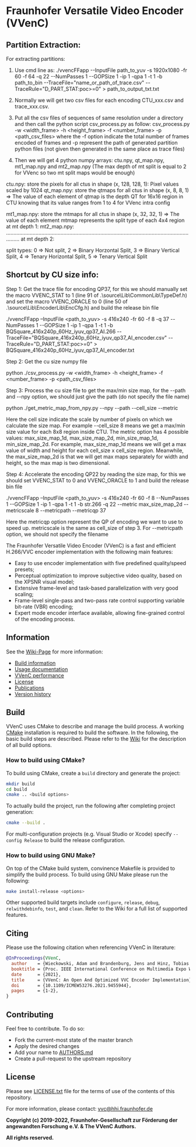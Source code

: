 # Fraunhofer Versatile Video Encoder (VVenC)




## Partition Extraction:

For extracting partitions:  

1. Use cmd line as: ./vvencFFapp --InputFile path_to_yuv -s 1920x1080  -fr 60 -f 64 -q 22 --NumPasses 1 --GOPSize 1 -ip 1 -qpa 1 -t 1 -b path_to_bin  --TraceFile="name_or_path_of_trace.csv"  --TraceRule="D_PART_STAT:poc>=0"  > path_to_output_txt.txt

2. Normally we will get two csv files for each encoding CTU_xxx.csv and trace_xxx.csv.

3. Put all the csv files of sequences of same resolution under a directory and then call the python script csv_process.py as follow: csv_process.py -w <width_frame> -h <height_frame> -f <number_frame> -p <path_csv_files>
   where the -f option indicate the total number of frames encoded of frames and -p represent the path of generated partition python files (not given then generated in the same place as trace files)

4. Then we will get 4 python numpy arrays: ctu.npy, qt_map.npy, mt1_map.npy and mt2_map.npy (The max depth of mt split is equal to 2 for VVenc so two mt split maps would be enough)

ctu.npy: 	store the pixels for all ctus in shape (x, 128, 128, 1): Pixel values scaled by 1024
qt_map.npy:	store the qtmaps for all ctus in shape (x, 8, 8, 1) => The value of each element of qtmap is the depth QT for 16x16 region in CTU knowing that its value ranges from 1 to 4 for VVenc intra config

mt1_map.npy:	store the mtmaps for all ctus in shape (x, 32, 32, 1) => The value of each element mtmap represents the split type of each 4x4 region at mt depth 1: 
mt2_map.npy: 	..................................................................................................................................... at mt depth 2:

              
split types: 0 => Not split, 2 => Binary Horzontal Split, 3 => Binary Vertical Split, 4 => Tenary Horizontal Split, 5 => Tenary Vertical Split




## Shortcut by CU size info:
 
Step 1: Get the trace file for encoding QP37, for this we should manually set the macro VVENC_STAT to 1 (line 91 of .\source\Lib\CommonLib\TypeDef.h) and set the macro VVENC_ORACLE to 0 (line 50 of .\source\Lib\EncoderLib\EncCfg.h) and build the release bin file
 
   ./vvencFFapp –InputFile  <path_to_yuv>  -s 416x240  -fr 60 -f 8 -q 37 --NumPasses 1 --GOPSize 1 -ip 1 -qpa 1 -t 1 -b BQSquare_416x240p_60Hz_iyuv_qp37_AI.266  --TraceFile="BQSquare_416x240p_60Hz_iyuv_qp37_AI_encoder.csv"  --TraceRule="D_PART_STAT:poc>=0"   > BQSquare_416x240p_60Hz_iyuv_qp37_AI_encoder.txt
 
Step 2: Get the cu size numpy file 
 
python   ./csv_process.py -w <width_frame> -h <height_frame> -f <number_frame> -p <path_csv_files>
 
Step 3: Process the cu size file to get the max/min size map, for the --path and --npy option, we should just give the path (do not specify the file name)
 
python ./get_metric_map_from_npy.py --npy <path to the cu size numpy file>    --path  <path for the generated size map> --cell_size  <the scale of generated size map>  --metric <what kind of map we want to have>
 
Here the cell size indicate the scale by number of pixels on which we calculate the size map. For example  --cell_size  8 means we get a max/min size value for each 8x8 region inside CTU.  The metric option has 4 possible values: max_size_map_1d, max_size_map_2d, min_size_map_1d, min_size_map_2d. For example, max_size_map_1d means we will get a max value of width and height for each cell_size x cell_size region. Meanwhile, the max_size_map_2d is that we will get max maps separately for width and height, so the max map is two dimensional.
 
Step 4: Accelerate the encoding QP22 by reading the size map, for this we should set VVENC_STAT to 0 and VVENC_ORACLE to 1 and build the release bin file
 
   ./vvencFFapp    –InputFile  <path_to_yuv>  -s 416x240 -fr 60 -f 8 --NumPasses 1 --GOPSize 1 -ip 1 -qpa 1 -t 1 -b str.266  -q 22 --metric  max_size_map_2d  --metricscale 8 --metricpath  <path for the size map to load>  --metricqp 37 
 
Here the metricqp option represent the QP of encoding we want to use to speed up. metricscale is the same as cell_size of step 3. For --metricpath option, we should not specify the filename







The Fraunhofer Versatile Video Encoder (VVenC) is a fast and efficient H.266/VVC encoder implementation with the following main features:
- Easy to use encoder implementation with five predefined quality/speed presets;
- Perceptual optimization to improve subjective video quality, based on the XPSNR visual model;
- Extensive frame-level and task-based parallelization with very good scaling;
- Frame-level single-pass and two-pass rate control supporting variable bit-rate (VBR) encoding;
- Expert mode encoder interface available, allowing fine-grained control of the encoding process.

## Information

See the [Wiki-Page](https://github.com/fraunhoferhhi/vvenc/wiki) for more information:

* [Build information](https://github.com/fraunhoferhhi/vvenc/wiki/Build)
* [Usage documentation](https://github.com/fraunhoferhhi/vvenc/wiki/Usage)
* [VVenC performance](https://github.com/fraunhoferhhi/vvenc/wiki/Encoder-Performance)
* [License](https://github.com/fraunhoferhhi/vvenc/wiki/License)
* [Publications](https://github.com/fraunhoferhhi/vvenc/wiki/Publications)
* [Version history](https://github.com/fraunhoferhhi/vvenc/wiki/Changelog)

## Build

VVenC uses CMake to describe and manage the build process. A working [CMake](https://cmake.org/) installation is required to build the software. In the following, the basic build steps are described. Please refer to the [Wiki](https://github.com/fraunhoferhhi/vvenc/wiki/Build) for the description of all build options.

### How to build using CMake?

To build using CMake, create a `build` directory and generate the project:

```sh
mkdir build
cd build
cmake .. <build options>
```

To actually build the project, run the following after completing project generation:

```sh
cmake --build .
```

For multi-configuration projects (e.g. Visual Studio or Xcode) specify `--config Release` to build the release configuration.

### How to build using GNU Make?

On top of the CMake build system, convinence Makefile is provided to simplify the build process. To build using GNU Make please run the following:

```sh
make install-release <options>
```

Other supported build targets include `configure`, `release`, `debug`, `relwithdebinfo`, `test`,  and `clean`. Refer to the Wiki for a full list of supported features.

## Citing

Please use the following citation when referencing VVenC in literature:

```bibtex
@InProceedings{VVenC,
  author    = {Wieckowski, Adam and Brandenburg, Jens and Hinz, Tobias and Bartnik, Christian and George, Valeri and Hege, Gabriel and Helmrich, Christian and Henkel, Anastasia and Lehmann, Christian and Stoffers, Christian and Zupancic, Ivan and Bross, Benjamin and Marpe, Detlev},
  booktitle = {Proc. IEEE International Conference on Multimedia Expo Workshops (ICMEW)},
  date      = {2021},
  title     = {VVenC: An Open And Optimized VVC Encoder Implementation},
  doi       = {10.1109/ICMEW53276.2021.9455944},
  pages     = {1-2},
}
```

## Contributing

Feel free to contribute. To do so:

* Fork the current-most state of the master branch
* Apply the desired changes
* Add your name to [AUTHORS.md](./AUTHORS.md)
* Create a pull-request to the upstream repository

## License

Please see [LICENSE.txt](./LICENSE.txt) file for the terms of use of the contents of this repository.

For more information, please contact: vvc@hhi.fraunhofer.de

**Copyright (c) 2019-2022, Fraunhofer-Gesellschaft zur Förderung der angewandten Forschung e.V. & The VVenC Authors.**

**All rights reserved.**
